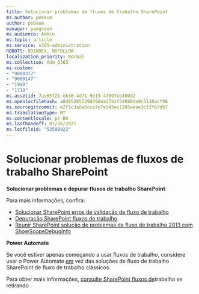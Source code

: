 ```yaml
---
title: Solucionar problemas de fluxos de trabalho SharePoint
ms.author: pebaum
author: pebaum
manager: pamgreen
ms.audience: Admin
ms.topic: article
ms.service: o365-administration
ROBOTS: NOINDEX, NOFOLLOW
localization_priority: Normal
ms.collection: Adm_O365
ms.custom:
- "9000317"
- "9000147"
- "1940"
- "1718"
ms.assetid: 7ae05f21-eb16-4d71-9e19-4f097eb100d2
ms.openlocfilehash: a0d05285539d498aa27b1f54880da9c5110acf98
ms.sourcegitcommit: e2f1c3a8adcce7e7e545ec13d5aeae3cf2f67db7
ms.translationtype: MT
ms.contentlocale: pt-BR
ms.lasthandoff: 07/26/2021
ms.locfileid: "53586922"
---
```

# <a name="troubleshoot-workflows-in-sharepoint"></a>Solucionar problemas de fluxos de trabalho SharePoint

**Solucionar problemas e depurar fluxos de trabalho SharePoint**

Para mais informações, confira:

- [Solucionar SharePoint erros de validação de fluxo de trabalho](/sharepoint/dev/general-development/troubleshooting-sharepoint-server-workflow-validation-errors-in-visio)
- [Depuração SharePoint fluxos de trabalho](/sharepoint/dev/general-development/debugging-sharepoint-server-workflows).
- [Reunir SharePoint solução de problemas de fluxo de trabalho 2013 com ShowScopeDebugInfo](/sharepoint/troubleshoot/workflows/gather-workflow-data)

**Power Automate**

Se você estiver apenas começando a usar fluxos de trabalho, considere usar o Power Automate [em](/power-automate/modern-approvals) vez das soluções de fluxo de trabalho SharePoint de fluxo de trabalho clássicos.

Para obter mais informações, [consulte SharePoint fluxos de](/alchemyinsights/sharepoint-workflows-retiring)trabalho se retirando .
